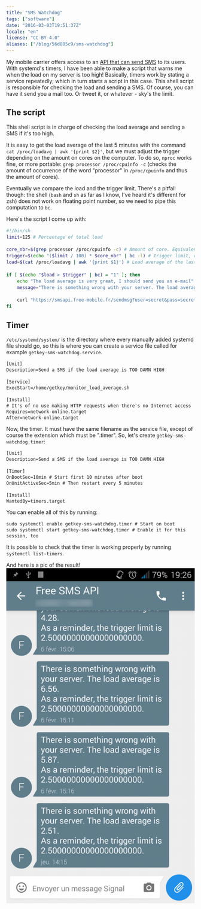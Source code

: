 ```yaml
---
title: "SMS Watchdog"
tags: ["software"]
date: "2016-03-03T19:51:37Z"
locale: "en"
license: "CC-BY-4.0"
aliases: ["/blog/56d895c9/sms-watchdog"]
---
```


My mobile carrier offers access to an [API that can send SMS](https://mobile.free.fr/moncompte/) to its users. With systemd's timers, I have been able to make a script that warns me when the load on my server is too high!
Basically, timers work by stating a service repeatedly; which in turn starts a script in this case.
This shell script is responsible for checking the load and sending a SMS. Of course, you can have it send you a mail too. Or tweet it, or whatever - sky's the limit.

## The script
This shell script is in charge of checking the load average and sending a SMS if it's too high.

It is easy to get the load average of the last 5 minutes with the command `cat /proc/loadavg | awk '{print $2}'`, but we must adjust the trigger depending on the amount on cores on the computer. To do so, `nproc` works fine, or more portable: `grep processor /proc/cpuinfo -c` (checks the amount of occurrence of the word "processor" in `/proc/cpuinfo` and thus the amount of cores).

Eventually we compare the load and the trigger limit. There's a pitfall though: the shell (`bash` and `sh` as far as I know, I've heard it's different for zsh) does not work on floating point number, so we need to pipe this computation to `bc`.

Here's the script I come up with:
```sh
#!/bin/sh
limit=125 # Percentage of total load

core_nbr=$(grep processor /proc/cpuinfo -c) # Amount of core. Equivalent to $(nproc) but more portable
trigger=$(echo "($limit / 100) * $core_nbr" | bc -l) # trigger limit, which depends of how many cores you have
load=$(cat /proc/loadavg | awk '{print $1}') # Load average of the last minute

if [ $(echo "$load > $trigger" | bc) = "1" ]; then
	echo "The load average is very great, I should send you an e-mail"
	message="There is something wrong with your server. The load average is $load.%0D%0AAs a reminder, the trigger limit is $trigger." # %0D%0A is a line break

	curl "https://smsapi.free-mobile.fr/sendmsg?user=secret&pass=secret&msg=$message"
fi
```

## Timer

`/etc/systemd/system/` is the directory where every manually added systemd file should go, so this is where you can create a service file called for example `getkey-sms-watchdog.service`.
```systemd
[Unit]
Description=Send a SMS if the load average is TOO DAMN HIGH

[Service]
ExecStart=/home/getkey/monitor_load_average.sh

[Install]
# It's of no use making HTTP requests when there's no Internet access
Requires=network-online.target
After=network-online.target
```

Now, the timer. It must have the same filename as the service file, except of course the extension which must be ".timer". So, let's create `getkey-sms-watchdog.timer`:
```systemd
[Unit]
Description=Send a SMS if the load average is TOO DAMN HIGH

[Timer]
OnBootSec=10min # Start first 10 minutes after boot
OnUnitActiveSec=5min # Then restart every 5 minutes

[Install]
WantedBy=timers.target
```

You can enable all of this by running:
```console
sudo systemctl enable getkey-sms-watchdog.timer # Start on boot
sudo systemctl start getkey-sms-watchdog.timer # Enable it for this session, too
```

It is possible to check that the timer is working properly by running `systemctl list-timers`.


And here is a pic of the result!
![sms conversation screenshot](sms_watchdog_screenshot.png "During a pretty intensive compilation!")
